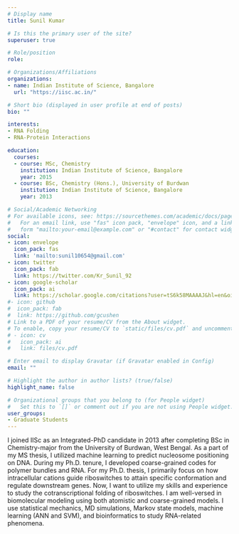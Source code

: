 ```yaml
---
# Display name
title: Sunil Kumar

# Is this the primary user of the site?
superuser: true

# Role/position
role: 

# Organizations/Affiliations
organizations:
- name: Indian Institute of Science, Bangalore
  url: "https://iisc.ac.in/"

# Short bio (displayed in user profile at end of posts)
bio: ""

interests:
- RNA Folding
- RNA-Protein Interactions

education:
  courses:
  - course: MSc, Chemistry
    institution: Indian Institute of Science, Bangalore
    year: 2015
  - course: BSc, Chemistry (Hons.), University of Burdwan
    institution: Indian Institute of Science, Bangalore
    year: 2013

# Social/Academic Networking
# For available icons, see: https://sourcethemes.com/academic/docs/page-builder/#icons
#   For an email link, use "fas" icon pack, "envelope" icon, and a link in the
#   form "mailto:your-email@example.com" or "#contact" for contact widget.
social:
- icon: envelope
  icon_pack: fas
  link: 'mailto:sunil10654@gmail.com'
- icon: twitter
  icon_pack: fab
  link: https://twitter.com/Kr_Sunil_92
- icon: google-scholar
  icon_pack: ai
  link: https://scholar.google.com/citations?user=tS6k58MAAAAJ&hl=en&oi=ao
#- icon: github
#  icon_pack: fab
#  link: https://github.com/gcushen
# Link to a PDF of your resume/CV from the About widget.
# To enable, copy your resume/CV to `static/files/cv.pdf` and uncomment the lines below.
# - icon: cv
#   icon_pack: ai
#   link: files/cv.pdf

# Enter email to display Gravatar (if Gravatar enabled in Config)
email: ""

# Highlight the author in author lists? (true/false)
highlight_name: false

# Organizational groups that you belong to (for People widget)
#   Set this to `[]` or comment out if you are not using People widget.
user_groups:
- Graduate Students
---
```

I joined IISc as an Integrated-PhD candidate in 2013 after completing BSc in Chemistry-major from the University of Burdwan, West Bengal. As a part of my MS thesis, I utilized machine learning to predict nucleosome positioning on DNA. During my Ph.D. tenure, I developed coarse-grained codes for polymer bundles and RNA. For my Ph.D. thesis, I primarily focus on how intracellular cations guide riboswitches to attain specific conformation and regulate downstream genes. Now, I want to utilize my skills and experience to study the cotranscriptional folding of riboswitches. I am well-versed in biomolecular modeling using both atomistic and coarse-grained models. I use statistical mechanics, MD simulations, Markov state models, machine learning (ANN and SVM), and bioinformatics to study RNA-related phenomena.
